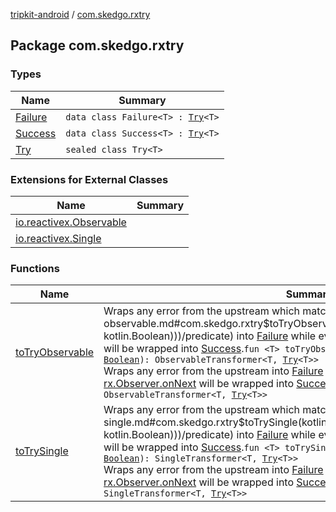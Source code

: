 [tripkit-android](../index.md) / [com.skedgo.rxtry](./index.md)

## Package com.skedgo.rxtry

### Types

| Name | Summary |
|---|---|
| [Failure](-failure/index.md) | `data class Failure<T> : `[`Try`](-try.md)`<T>` |
| [Success](-success/index.md) | `data class Success<T> : `[`Try`](-try.md)`<T>` |
| [Try](-try.md) | `sealed class Try<T>` |

### Extensions for External Classes

| Name | Summary |
|---|---|
| [io.reactivex.Observable](io.reactivex.-observable/index.md) |  |
| [io.reactivex.Single](io.reactivex.-single/index.md) |  |

### Functions

| Name | Summary |
|---|---|
| [toTryObservable](to-try-observable.md) | Wraps any error from the upstream which matches [predicate](to-try-observable.md#com.skedgo.rxtry$toTryObservable(kotlin.Function1((kotlin.Throwable, kotlin.Boolean)))/predicate) into [Failure](-failure/index.md) while events emitted via [rx.Observer.onNext](#) will be wrapped into [Success](-success/index.md).`fun <T> toTryObservable(predicate: (`[`Throwable`](https://kotlinlang.org/api/latest/jvm/stdlib/kotlin/-throwable/index.html)`) -> `[`Boolean`](https://kotlinlang.org/api/latest/jvm/stdlib/kotlin/-boolean/index.html)`): ObservableTransformer<T, `[`Try`](-try.md)`<T>>`<br>Wraps any error from the upstream into [Failure](-failure/index.md) while events emitted via [rx.Observer.onNext](#) will be wrapped into [Success](-success/index.md).`fun <T> toTryObservable(): ObservableTransformer<T, `[`Try`](-try.md)`<T>>` |
| [toTrySingle](to-try-single.md) | Wraps any error from the upstream which matches [predicate](to-try-single.md#com.skedgo.rxtry$toTrySingle(kotlin.Function1((kotlin.Throwable, kotlin.Boolean)))/predicate) into [Failure](-failure/index.md) while events emitted via [rx.Observer.onNext](#) will be wrapped into [Success](-success/index.md).`fun <T> toTrySingle(predicate: (`[`Throwable`](https://kotlinlang.org/api/latest/jvm/stdlib/kotlin/-throwable/index.html)`) -> `[`Boolean`](https://kotlinlang.org/api/latest/jvm/stdlib/kotlin/-boolean/index.html)`): SingleTransformer<T, `[`Try`](-try.md)`<T>>`<br>Wraps any error from the upstream into [Failure](-failure/index.md) while events emitted via [rx.Observer.onNext](#) will be wrapped into [Success](-success/index.md).`fun <T> toTrySingle(): SingleTransformer<T, `[`Try`](-try.md)`<T>>` |
